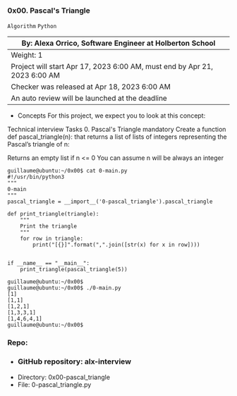 ### 0x00. Pascal's Triangle
`Algorithm`
`Python`
 
 | By: Alexa Orrico, Software Engineer at Holberton School |
 | ------------------------------------------------------- |
 | Weight: 1 |
 | Project will start Apr 17, 2023 6:00 AM, must end by Apr 21, 2023 6:00 AM |
 | Checker was released at Apr 18, 2023 6:00 AM |
 | An auto review will be launched at the deadline |

+ Concepts
For this project, we expect you to look at this concept:

Technical interview
Tasks
0. Pascal's Triangle
mandatory
Create a function def pascal_triangle(n): that returns a list of lists of integers representing the Pascal’s triangle of n:

Returns an empty list if n <= 0
You can assume n will be always an integer
```
guillaume@ubuntu:~/0x00$ cat 0-main.py
#!/usr/bin/python3
"""
0-main
"""
pascal_triangle = __import__('0-pascal_triangle').pascal_triangle

def print_triangle(triangle):
    """
    Print the triangle
    """
    for row in triangle:
        print("[{}]".format(",".join([str(x) for x in row])))


if __name__ == "__main__":
    print_triangle(pascal_triangle(5))

guillaume@ubuntu:~/0x00$ 
guillaume@ubuntu:~/0x00$ ./0-main.py
[1]
[1,1]
[1,2,1]
[1,3,3,1]
[1,4,6,4,1]
guillaume@ubuntu:~/0x00$ 
```
### Repo:

+ ### GitHub repository: alx-interview
+ Directory: 0x00-pascal_triangle
+ File: 0-pascal_triangle.py
